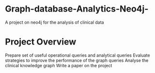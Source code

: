 # Graph-database-Analytics-Neo4j-
A project on neo4j for the analysis of clinical data

# Project Overview
Prepare set of useful operational queries and analytical queries
Evaluate strategies to improve the performance of the graph queries
Analyse the clinical knowledge graph
Write a paper on the project

